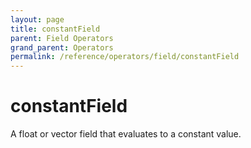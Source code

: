 ```yaml
---
layout: page
title: constantField
parent: Field Operators
grand_parent: Operators
permalink: /reference/operators/field/constantField
---
```


# constantField



A float or vector field that evaluates to a constant value.
